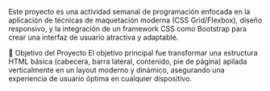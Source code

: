 Este proyecto es una actividad semanal de programación enfocada en la aplicación de técnicas de maquetación moderna (CSS Grid/Flexbox), diseño responsivo, y la integración de un framework CSS como Bootstrap para crear una interfaz de usuario atractiva y adaptable.

🎯 Objetivo del Proyecto
El objetivo principal fue transformar una estructura HTML básica (cabecera, barra lateral, contenido, pie de página) apilada verticalmente en un layout moderno y dinámico, asegurando una experiencia de usuario óptima en cualquier dispositivo.
